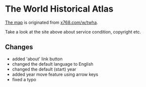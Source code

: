 The World Historical Atlas
==========================

[The map](https://ryochin.github.io/twha/) is originated from [x768.com/w/twha](http://x768.com/w/twha).

Take a look at the site above about service condition, copyright etc.

Changes
-------

* added 'about' link button
* changed the default language to English
* changed the default (start) year
* added year move feature using arrow keys
* fixed a typo

